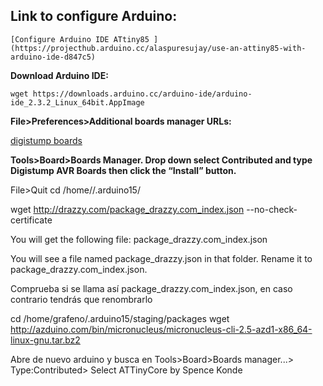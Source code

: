 ## Link to configure Arduino:

 	[Configure Arduino IDE ATtiny85 ](https://projecthub.arduino.cc/alaspuresujay/use-an-attiny85-with-arduino-ide-d847c5)

  **Download Arduino IDE:**

  `wget https://downloads.arduino.cc/arduino-ide/arduino-ide_2.3.2_Linux_64bit.AppImage`

 **File>Preferences>Additional boards manager URLs:**

  [digistump boards](https://github.com/digistump/arduino-boards-index/blob/master/package_digistump_index.json)

**Tools>Board>Boards Manager. Drop down select Contributed and type Digistump AVR Boards then click the “Install” button.**
  

File>Quit
cd /home/<username>/.arduino15/

wget http://drazzy.com/package_drazzy.com_index.json --no-check-certificate

You will get the following file:
 package_drazzy.com_index.json

 You will see a file named package_drazzy.json in that folder. Rename it to package_drazzy.com_index.json.

Comprueba si se llama así package_drazzy.com_index.json, en caso contrario tendrás que renombrarlo



cd /home/grafeno/.arduino15/staging/packages
wget http://azduino.com/bin/micronucleus/micronucleus-cli-2.5-azd1-x86_64-linux-gnu.tar.bz2


Abre de nuevo arduino y busca en 
Tools>Board>Boards manager...> Type:Contributed> Select ATTinyCore by Spence Konde
